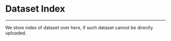 # Dataset Index

---

We store index of dataset over here, if such dataset cannot be directly uploaded.